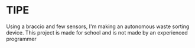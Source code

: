 # TIPE
Using a braccio and few sensors, I'm making an autonomous waste sorting device. This project is made for school and is not made by an experienced programmer

